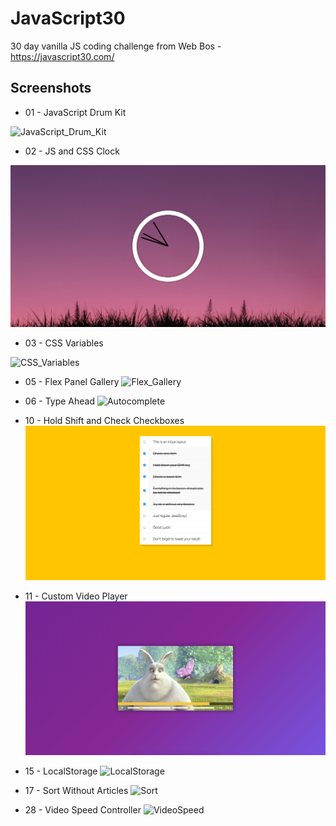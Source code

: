 # JavaScript30
30 day vanilla JS coding challenge from Web Bos - https://javascript30.com/

## Screenshots
* 01 - JavaScript Drum Kit

![JavaScript_Drum_Kit](01%20-%20JavaScript%20Drum%20Kit/ss.png)

* 02 - JS and CSS Clock

![JavaScript_CSS_Clock](02%20-%20JS%20and%20CSS%20Clock/ss.png)

* 03 - CSS Variables

![CSS_Variables](03%20-%20CSS%20Variables/ss.png)

* 05 - Flex Panel Gallery
![Flex_Gallery](05%20-%20Flex%20Panel%20Gallery/ss.png)

* 06 - Type Ahead
![Autocomplete](06%20-%20Type%20Ahead/ss.png)

* 10 - Hold Shift and Check Checkboxes
![Shift](10%20-%20Hold%20Shift%20and%20Check%20Checkboxes/ss.png)

* 11 - Custom Video Player
![Video_player](11%20-%20Custom%20Video%20Player/ss.png)

* 15 - LocalStorage
![LocalStorage](15%20-%20LocalStorage/ss.png)

* 17 - Sort Without Articles
![Sort](17%20-%20Sort%20Without%20Articles/ss.png)

* 28 - Video Speed Controller
![VideoSpeed](28%20-%20Video%20Speed%20Controller/ss.png)
